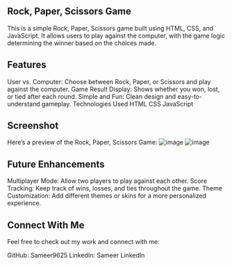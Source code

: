 ## Rock, Paper, Scissors Game
This is a simple Rock, Paper, Scissors game built using HTML, CSS, and JavaScript. It allows users to play against the computer, with the game logic determining the winner based on the choices made.

## Features
User vs. Computer: Choose between Rock, Paper, or Scissors and play against the computer.
Game Result Display: Shows whether you won, lost, or tied after each round.
Simple and Fun: Clean design and easy-to-understand gameplay.
Technologies Used
HTML
CSS
JavaScript

## Screenshot
Here’s a preview of the Rock, Paper, Scissors Game:
![image](https://github.com/user-attachments/assets/cc96dddf-ee1e-4fa2-8d3c-846b4e559fd0)
![image](https://github.com/user-attachments/assets/d5bcd1e8-22db-41a6-b907-8eace31e3b10)



## Future Enhancements
Multiplayer Mode: Allow two players to play against each other.
Score Tracking: Keep track of wins, losses, and ties throughout the game.
Theme Customization: Add different themes or skins for a more personalized experience.

## Connect With Me
Feel free to check out my work and connect with me:

GitHub: Sameer9625
LinkedIn: Sameer LinkedIn
